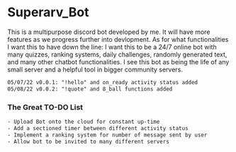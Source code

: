 # Superarv_Bot
This is a multipurpose discord bot developed by me. It will have more features as we progress further into devlopment. As for what functionalities I want this to have down the line: I want this to be a 24/7 online bot with many quizzes, ranking systems, daily challenges, randomly generated text, and many other chatbot functionalities. I see this bot as being the life of any small server and a helpful tool in bigger community servers.



``` txt
05/07/22 v0.0.1: "!hello" and on_ready activity status added
05/08/22 v0.0.2: "!quote" and 8_ball functions added
```
### The Great TO-DO List
``` txt
- Upload Bot onto the cloud for constant up-time
- Add a sectioned timer between different activity status
- Implement a ranking system for number of message sent by user
- Allow bot to be invited to many different servers
```
